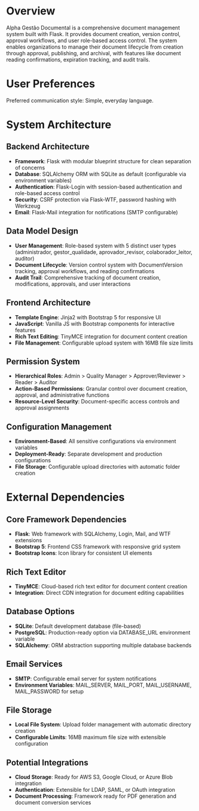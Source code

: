 # Overview

Alpha Gestão Documental is a comprehensive document management system built with Flask. It provides document creation, version control, approval workflows, and user role-based access control. The system enables organizations to manage their document lifecycle from creation through approval, publishing, and archival, with features like document reading confirmations, expiration tracking, and audit trails.

# User Preferences

Preferred communication style: Simple, everyday language.

# System Architecture

## Backend Architecture
- **Framework**: Flask with modular blueprint structure for clean separation of concerns
- **Database**: SQLAlchemy ORM with SQLite as default (configurable via environment variables)
- **Authentication**: Flask-Login with session-based authentication and role-based access control
- **Security**: CSRF protection via Flask-WTF, password hashing with Werkzeug
- **Email**: Flask-Mail integration for notifications (SMTP configurable)

## Data Model Design
- **User Management**: Role-based system with 5 distinct user types (administrador, gestor_qualidade, aprovador_revisor, colaborador_leitor, auditor)
- **Document Lifecycle**: Version control system with DocumentVersion tracking, approval workflows, and reading confirmations
- **Audit Trail**: Comprehensive tracking of document creation, modifications, approvals, and user interactions

## Frontend Architecture
- **Template Engine**: Jinja2 with Bootstrap 5 for responsive UI
- **JavaScript**: Vanilla JS with Bootstrap components for interactive features
- **Rich Text Editing**: TinyMCE integration for document content creation
- **File Management**: Configurable upload system with 16MB file size limits

## Permission System
- **Hierarchical Roles**: Admin > Quality Manager > Approver/Reviewer > Reader > Auditor
- **Action-Based Permissions**: Granular control over document creation, approval, and administrative functions
- **Resource-Level Security**: Document-specific access controls and approval assignments

## Configuration Management
- **Environment-Based**: All sensitive configurations via environment variables
- **Deployment-Ready**: Separate development and production configurations
- **File Storage**: Configurable upload directories with automatic folder creation

# External Dependencies

## Core Framework Dependencies
- **Flask**: Web framework with SQLAlchemy, Login, Mail, and WTF extensions
- **Bootstrap 5**: Frontend CSS framework with responsive grid system
- **Bootstrap Icons**: Icon library for consistent UI elements

## Rich Text Editor
- **TinyMCE**: Cloud-based rich text editor for document content creation
- **Integration**: Direct CDN integration for document editing capabilities

## Database Options
- **SQLite**: Default development database (file-based)
- **PostgreSQL**: Production-ready option via DATABASE_URL environment variable
- **SQLAlchemy**: ORM abstraction supporting multiple database backends

## Email Services
- **SMTP**: Configurable email server for system notifications
- **Environment Variables**: MAIL_SERVER, MAIL_PORT, MAIL_USERNAME, MAIL_PASSWORD for setup

## File Storage
- **Local File System**: Upload folder management with automatic directory creation
- **Configurable Limits**: 16MB maximum file size with extensible configuration

## Potential Integrations
- **Cloud Storage**: Ready for AWS S3, Google Cloud, or Azure Blob integration
- **Authentication**: Extensible for LDAP, SAML, or OAuth integration
- **Document Processing**: Framework ready for PDF generation and document conversion services